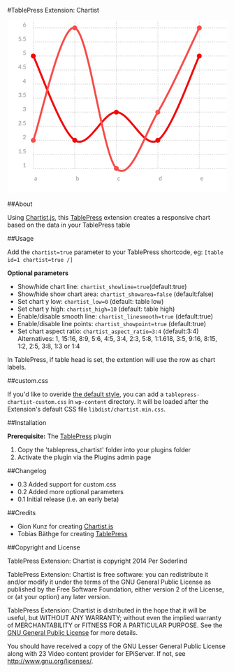 #TablePress Extension: Chartist

![Sample chart](assets/screenshot-1.jpg)

##About

Using [Chartist.js](http://gionkunz.github.io/chartist-js/), this [TablePress](https://tablepress.org/) extension  creates a responsive chart based on the data in your TablePress table


##Usage

Add the `chartist=true` parameter to your TablePress shortcode, eg: `[table id=1 chartist=true /]`

**Optional parameters**

* Show/hide chart line: `chartist_showline=true`(default:true)
* Show/hide show chart area: `chartist_showarea=false` (default:false)
* Set chart y low: `chartist_low=0` (default: table low)
* Set chart y high: `chartist_high=10` (default: table high)
* Enable/disable smooth line: `chartist_linesmooth=true` (default:true)
* Enable/disable line points: `chartist_showpoint=true` (default:true)
* Set chart aspect ratio: `chartist_aspect_ratio=3:4` (default:3:4) Alternatives: 1, 15:16, 8:9, 5:6, 4:5, 3:4, 2:3, 5:8, 1:1.618, 3:5, 9:16, 8:15, 1:2, 2:5, 3:8, 1:3 or 1:4

In TablePress, if table head is set, the extention will use the row as chart labels.

##custom.css

If you'd like to overide [the default style](http://gionkunz.github.io/chartist-js/getting-started.html#the-sass-way), you can add a `tablepress-chartist-custom.css` in `wp-content` directory. It will be loaded after the Extension's default CSS file `libdist/chartist.min.css`.

##Installation

**Prerequisite:** The [TablePress](https://tablepress.org/) plugin

1. Copy the 'tablepress_chartist' folder into your plugins folder
1. Activate the plugin via the Plugins admin page


##Changelog
* 0.3 Added support for custom.css
* 0.2 Added more optional parameters
* 0.1 Initial release (i.e. an early beta)

##Credits

* Gion Kunz for creating [Chartist.js](http://gionkunz.github.io/chartist-js/)
* Tobias Bäthge for creating [TablePress](https://tablepress.org/)


##Copyright and License

TablePress Extension: Chartist is copyright 2014 Per Soderlind

TablePress Extension: Chartist is free software: you can redistribute it and/or modify it under the terms of the GNU General Public License as published by the Free Software Foundation, either version 2 of the License, or (at your option) any later version.

TablePress Extension: Chartist is distributed in the hope that it will be useful, but WITHOUT ANY WARRANTY; without even the implied warranty of MERCHANTABILITY or FITNESS FOR A PARTICULAR PURPOSE. See the [GNU General Public License](LICENSE) for more details.

You should have received a copy of the GNU Lesser General Public License along with 23 Video content provider for EPiServer. If not, see http://www.gnu.org/licenses/.


